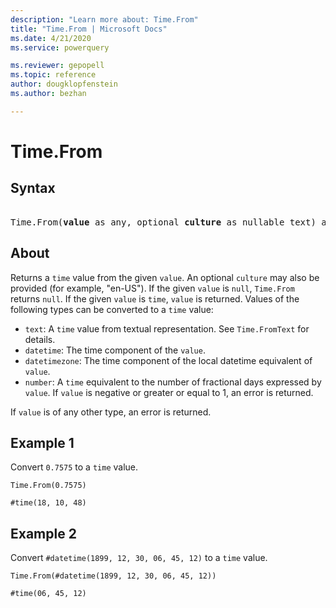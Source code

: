 ```yaml
---
description: "Learn more about: Time.From"
title: "Time.From | Microsoft Docs"
ms.date: 4/21/2020
ms.service: powerquery

ms.reviewer: gepopell
ms.topic: reference
author: dougklopfenstein
ms.author: bezhan

---
```

# Time.From

## Syntax

<pre> 
Time.From(<b>value</b> as any, optional <b>culture</b> as nullable text) as nullable time 
</pre>
  
## About  
Returns a `time` value from the given `value`. An optional `culture` may also be provided (for example, "en-US"). If the given `value` is `null`, `Time.From` returns `null`. If the given `value` is `time`, `value` is returned. Values of the following types can be converted to a `time` value: <ul> <li><code>text</code>: A <code>time</code> value from textual representation. See <code>Time.FromText</code> for details.</li> <li><code>datetime</code>: The time component of the <code>value</code>.</li> <li><code>datetimezone</code>: The time component of the local datetime equivalent of <code>value</code>.</li> <li><code>number</code>: A <code>time</code> equivalent to the number of fractional days expressed by <code>value</code>. If <code>value</code> is negative or greater or equal to 1, an error is returned.</li> </ul> If <code>value</code> is of any other type, an error is returned.

## Example 1
Convert `0.7575` to a `time` value.

```powerquery-m
Time.From(0.7575)
```

`#time(18, 10, 48)`

## Example 2
Convert `#datetime(1899, 12, 30, 06, 45, 12)` to a `time` value.

```powerquery-m
Time.From(#datetime(1899, 12, 30, 06, 45, 12))
```

`#time(06, 45, 12)`

